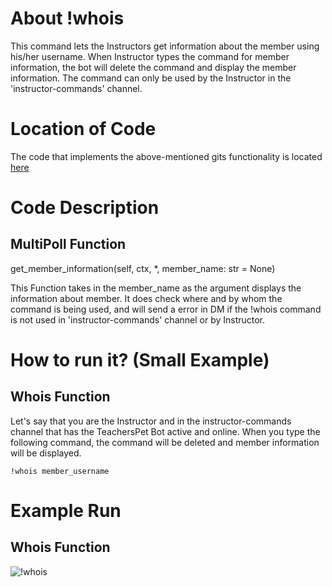 # About !whois
This command lets the Instructors get information about the member using his/her username. When Instructor types the command for member information, 
the bot will delete the command and display the member information. The command can only be used by the Instructor in the 'instructor-commands' channel.

# Location of Code
The code that implements the above-mentioned gits functionality is located [here](https://github.com/War-Keeper/TeachersPetBot/blob/main/cogs/polling.py)

# Code Description
## MultiPoll Function

get_member_information(self, ctx, *, member_name: str = None)

This Function takes in the member_name as the argument displays the information about member. 
It does check where and by whom the command is being used, and will send a error in DM if the !whois command is not used in 'instructor-commands' channel or by Instructor.

# How to run it? (Small Example)
## Whois Function
Let's say that you are the Instructor and in the instructor-commands channel that has the TeachersPet Bot active and online. 
When you type the following command, the command will be deleted and member information will be displayed.
```
!whois member_username
```

# Example Run
## Whois Function
![!whois](https://github.com/War-Keeper/TeachersPetBot/blob/main/images/gifs/member_information/whois.gif)
